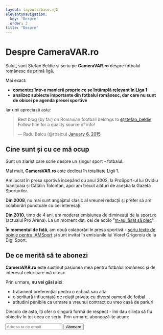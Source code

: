 ```yaml
---
layout: layouts/base.njk
eleventyNavigation:
  key: "Despre"
  order: 2
title: "Despre"
---
```

# Despre CameraVAR.ro

Salut, sunt Ștefan Beldie și scriu pe **CameraVAR.ro** despre fotbalul românesc de primă ligă.

Mai exact:

*   **comentez într-o manieră proprie ce se întâmplă relevant în Liga 1**
*   **analizez subiecte importante din fotbalul românesc, dar care nu sunt de obicei pe agenda presei sportive**

Iar unii apreciază asta:

> Best blog (by far) on Romanian football belongs to [@stefan_beldie](https://twitter.com/stefan_beldie?ref_src=twsrc%5Etfw&ref=cameravar.ro). Follow him for a quality source of info!
> 
> — Radu Baicu (@rbaicu) [January 6, 2015](https://twitter.com/rbaicu/status/552524606717038593?ref_src=twsrc%5Etfw&ref=cameravar.ro)

Cine sunt și cu ce mă ocup
--------------------------

Sunt un ziarist care scrie despre un singur sport - fotbalul.

Mai mult, **CameraVAR.ro** este dedicat în totalitate Ligii 1.

Am lucrat în presa sportivă începând cu anul 2002, la ProSport-ul lui Ovidiu Ioanițoaia și Cătălin Tolontan, apoi am trecut alături de aceștia la Gazeta Sporturilor.

**Din 2008**, nu mai sunt angajatul clasic al vreunei redacții și prefer să am colaborări punctuale cu cei interesați.

**Din 2010**, timp de 4 ani, am moderat emisiunea de dimineață de la sport.ro (actualul Pro Arena). La un moment dat, cei de acolo "[m-au lăsat să plec](https://www.cameravar.ro/plecare-beldie-sport-ro/)".

**În momentul de față**, am două colaborări în presa sportivă - [scriu texte de opinie pentru iAMSport](https://iamsport.ro/autor/stefan-beldie/) și sunt invitat în emisiunile lui Viorel Grigoroiu de la Digi Sport.

De ce merită să te abonezi
--------------------------

**CameraVAR.ro** este susținut pasiunea mea pentru fotbalul românesc și de interesul celor care mă citesc.

Prin urmare, **nu vei găsi aici**:

*   tratament preferențial pentru o echipă sau alta
*   o scriitură influențată de relații private cu diverși oameni de fotbal
*   atitudini penibile ca urmare a vreunui contract cu vreo casă de pariuri

Dincolo de asta, îți ofer o singură formă de respect - îmi dau silința să fiu obiectiv în tot ceea ce scriu. Prin urmare, abonează-te acum:
  <form
    action="https://buttondown.com/api/emails/embed-subscribe/cameravar"
    method="post"
    target="popupwindow"
    onsubmit="window.open('https://buttondown.email/cameravar', 'popupwindow')"
    class="newsletter-form"
  >
    <div class="input-group">
      <input
        type="email"
        name="email"
        placeholder="Adresa ta de email"
        required
        aria-label="Adresa de email"
      />
      <button type="submit">Abonare</button>
    </div>
    <p class="form-message" id="form"></p>
  </form>
